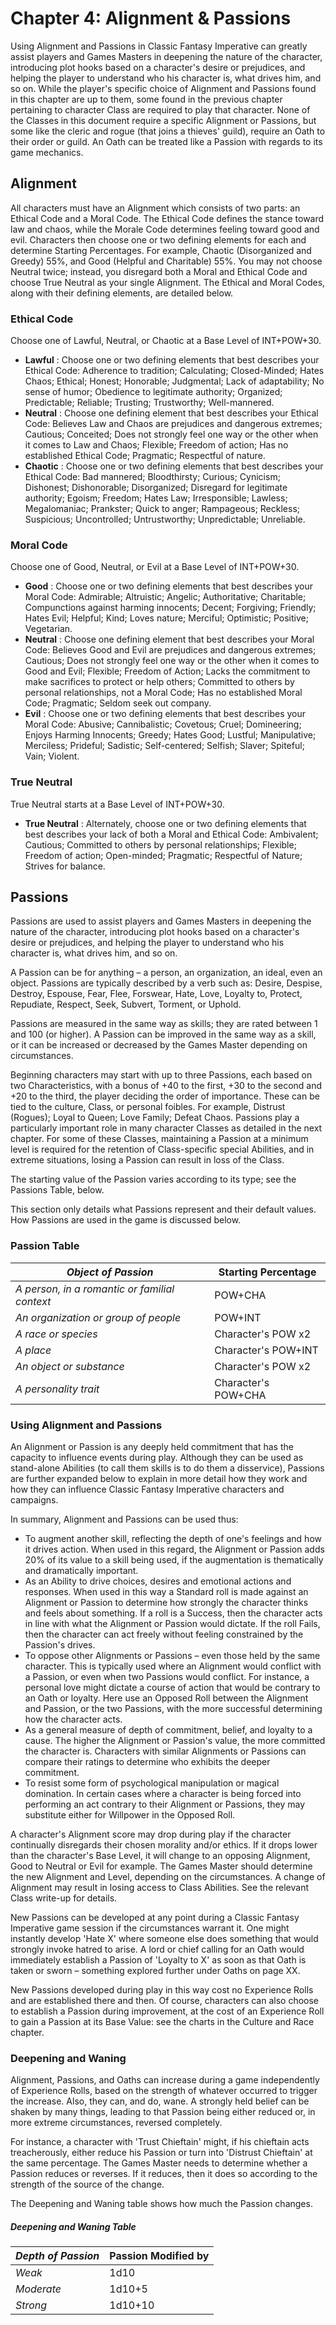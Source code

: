 # Chapter 4: Alignment & Passions

Using Alignment and Passions in Classic Fantasy Imperative can greatly assist players and Games Masters in deepening the nature of the character, introducing plot hooks based on a character's desire or prejudices, and helping the player to understand who his character is, what drives him, and so on. While the player's specific choice of Alignment and Passions found in this chapter are up to them, some found in the previous chapter pertaining to character Class are required to play that character. None of the Classes in this document require a specific Alignment or Passions, but some like the cleric and rogue (that joins a thieves' guild), require an Oath to their order or guild. An Oath can be treated like a Passion with regards to its game mechanics.

## Alignment

All characters must have an Alignment which consists of two parts: an Ethical Code and a Moral Code. The Ethical Code defines the stance toward law and chaos, while the Morale Code determines feeling toward good and evil. Characters then choose one or two defining elements for each and determine Starting Percentages. For example, Chaotic (Disorganized and Greedy) 55%, and Good (Helpful and Charitable) 55%. You may not choose Neutral twice; instead, you disregard both a Moral and Ethical Code and choose True Neutral as your single Alignment. The Ethical and Moral Codes, along with their defining elements, are detailed below.

### Ethical Code

Choose one of Lawful, Neutral, or Chaotic at a Base Level of INT+POW+30.

- **Lawful** : Choose one or two defining elements that best describes your Ethical Code: Adherence to tradition; Calculating; Closed-Minded; Hates Chaos; Ethical; Honest; Honorable; Judgmental; Lack of adaptability; No sense of humor; Obedience to legitimate authority; Organized; Predictable; Reliable; Trusting; Trustworthy; Well-mannered.
- **Neutral** : Choose one defining element that best describes your Ethical Code: Believes Law and Chaos are prejudices and dangerous extremes; Cautious; Conceited; Does not strongly feel one way or the other when it comes to Law and Chaos; Flexible; Freedom of action; Has no established Ethical Code; Pragmatic; Respectful of nature.
- **Chaotic** : Choose one or two defining elements that best describes your Ethical Code: Bad mannered; Bloodthirsty; Curious; Cynicism; Dishonest; Dishonorable; Disorganized; Disregard for legitimate authority; Egoism; Freedom; Hates Law; Irresponsible; Lawless; Megalomaniac; Prankster; Quick to anger; Rampageous; Reckless; Suspicious; Uncontrolled; Untrustworthy; Unpredictable; Unreliable.

### Moral Code

Choose one of Good, Neutral, or Evil at a Base Level of INT+POW+30.

- **Good** : Choose one or two defining elements that best describes your Moral Code: Admirable; Altruistic; Angelic; Authoritative; Charitable; Compunctions against harming innocents; Decent; Forgiving; Friendly; Hates Evil; Helpful; Kind; Loves nature; Merciful; Optimistic; Positive; Vegetarian.
- **Neutral** : Choose one defining element that best describes your Moral Code: Believes Good and Evil are prejudices and dangerous extremes; Cautious; Does not strongly feel one way or the other when it comes to Good and Evil; Flexible; Freedom of Action; Lacks the commitment to make sacrifices to protect or help others; Committed to others by personal relationships, not a Moral Code; Has no established Moral Code; Pragmatic; Seldom seek out company.
- **Evil** : Choose one or two defining elements that best describes your Moral Code: Abusive; Cannibalistic; Covetous; Cruel; Domineering; Enjoys Harming Innocents; Greedy; Hates Good; Lustful; Manipulative; Merciless; Prideful; Sadistic; Self-centered; Selfish; Slaver; Spiteful; Vain; Violent.

### True Neutral

True Neutral starts at a Base Level of INT+POW+30.

- **True Neutral** : Alternately, choose one or two defining elements that best describes your lack of both a Moral and Ethical Code: Ambivalent; Cautious; Committed to others by personal relationships; Flexible; Freedom of action; Open-minded; Pragmatic; Respectful of Nature; Strives for balance.

## Passions

Passions are used to assist players and Games Masters in deepening the nature of the character, introducing plot hooks based on a character's desire or prejudices, and helping the player to understand who his character is, what drives him, and so on.

A Passion can be for anything – a person, an organization, an ideal, even an object. Passions are typically described by a verb such as: Desire, Despise, Destroy, Espouse, Fear, Flee, Forswear, Hate, Love, Loyalty to, Protect, Repudiate, Respect, Seek, Subvert, Torment, or Uphold.

Passions are measured in the same way as skills; they are rated between 1 and 100 (or higher). A Passion can be improved in the same way as a skill, or it can be increased or decreased by the Games Master depending on circumstances.

Beginning characters may start with up to three Passions, each based on two Characteristics, with a bonus of +40 to the first, +30 to the second and +20 to the third, the player deciding the order of importance. These can be tied to the culture, Class, or personal foibles. For example, Distrust (Rogues); Loyal to Queen; Love Family; Defeat Chaos. Passions play a particularly important role in many character Classes as detailed in the next chapter. For some of these Classes, maintaining a Passion at a minimum level is required for the retention of Class-specific special Abilities, and in extreme situations, losing a Passion can result in loss of the Class.

The starting value of the Passion varies according to its type; see the Passions Table, below.

This section only details what Passions represent and their default values. How Passions are used in the game is discussed below.

### Passion Table

| _**Object of Passion**_ | **Starting Percentage** |
| --- | --- |
| _A person, in a romantic or familial context_ | POW+CHA |
| _An organization or group of people_ | POW+INT |
| _A race or species_ | Character's POW x2 |
| _A place_ | Character's POW+INT |
| _An object or substance_ | Character's POW x2 |
| _A personality trait_ | Character's POW+CHA |

### Using Alignment and Passions

An Alignment or Passion is any deeply held commitment that has the capacity to influence events during play. Although they can be used as stand-alone Abilities (to call them skills is to do them a disservice), Passions are further expanded below to explain in more detail how they work and how they can influence Classic Fantasy Imperative characters and campaigns.

In summary, Alignment and Passions can be used thus:

- To augment another skill, reflecting the depth of one's feelings and how it drives action. When used in this regard, the Alignment or Passion adds 20% of its value to a skill being used, if the augmentation is thematically and dramatically important.
- As an Ability to drive choices, desires and emotional actions and responses. When used in this way a Standard roll is made against an Alignment or Passion to determine how strongly the character thinks and feels about something. If a roll is a Success, then the character acts in line with what the Alignment or Passion would dictate. If the roll Fails, then the character can act freely without feeling constrained by the Passion's drives.
- To oppose other Alignments or Passions – even those held by the same character. This is typically used where an Alignment would conflict with a Passion, or even when two Passions would conflict. For instance, a personal love might dictate a course of action that would be contrary to an Oath or loyalty. Here use an Opposed Roll between the Alignment and Passion, or the two Passions, with the more successful determining how the character acts.
- As a general measure of depth of commitment, belief, and loyalty to a cause. The higher the Alignment or Passion's value, the more committed the character is. Characters with similar Alignments or Passions can compare their ratings to determine who exhibits the deeper commitment.
- To resist some form of psychological manipulation or magical domination. In certain cases where a character is being forced into performing an act contrary to their Alignment or Passions, they may substitute either for Willpower in the Opposed Roll.

A character's Alignment score may drop during play if the character continually disregards their chosen morality and/or ethics. If it drops lower than the character's Base Level, it will change to an opposing Alignment, Good to Neutral or Evil for example. The Games Master should determine the new Alignment and Level, depending on the circumstances. A change of Alignment may result in losing access to Class Abilities. See the relevant Class write-up for details.

New Passions can be developed at any point during a Classic Fantasy Imperative game session if the circumstances warrant it. One might instantly develop 'Hate X' where someone else does something that would strongly invoke hatred to arise. A lord or chief calling for an Oath would immediately establish a Passion of 'Loyalty to X' as soon as that Oath is taken or sworn – something explored further under Oaths on page XX.

New Passions developed during play in this way cost no Experience Rolls and are established there and then. Of course, characters can also choose to establish a Passion during improvement, at the cost of an Experience Roll to gain a Passion at its Base Value: see the charts in the Culture and Race chapter.

### Deepening and Waning

Alignment, Passions, and Oaths can increase during a game independently of Experience Rolls, based on the strength of whatever occurred to trigger the increase. Also, they can, and do, wane. A strongly held belief can be shaken by many things, leading to that Passion being either reduced or, in more extreme circumstances, reversed completely.

For instance, a character with 'Trust Chieftain' might, if his chieftain acts treacherously, either reduce his Passion or turn into 'Distrust Chieftain' at the same percentage. The Games Master needs to determine whether a Passion reduces or reverses. If it reduces, then it does so according to the strength of the source of the change.

The Deepening and Waning table shows how much the Passion changes.

##### Deepening and Waning Table

| _**Depth of Passion**_ | **Passion Modified by** |
| --- | --- |
| _Weak_ | 1d10 |
| _Moderate_ | 1d10+5 |
| _Strong_ | 1d10+10 |